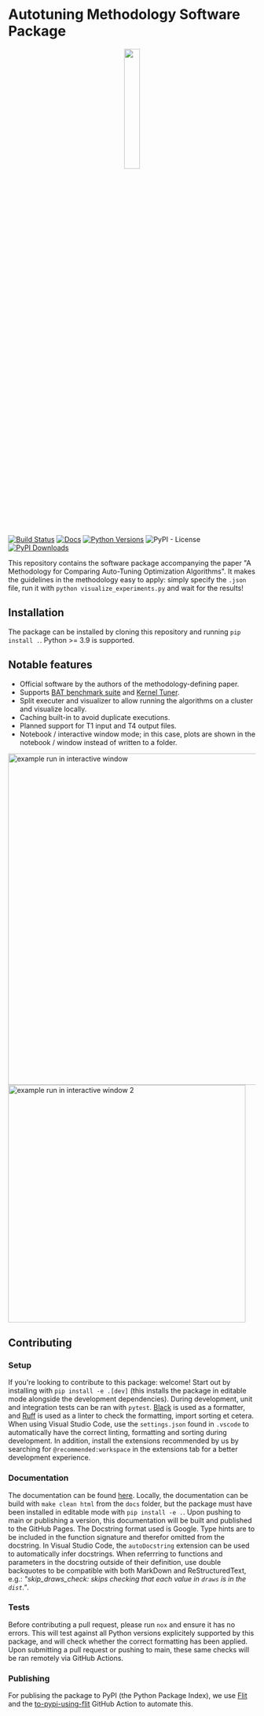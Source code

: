 # Autotuning Methodology Software Package

<p align="center">
  <img width="25%" src="https://fjwillemsen.github.io/autotuning_methodology/_static/logo_autotuning_methodology.svg" />
</p>

[![Build Status](https://github.com/fjwillemsen/autotuning_methodology/actions/workflows/build-test-python-package.yml/badge.svg)](https://github.com/fjwillemsen/autotuning_methodology/actions/workflows/build-test-python-package.yml)
[![Docs](https://img.shields.io/github/actions/workflow/status/fjwillemsen/autotuning_methodology/publish-documentation.yml?label=docs)](https://fjwillemsen.github.io/autotuning_methodology/)
[![Python Versions](https://img.shields.io/pypi/pyversions/autotuning_methodology)](https://pypi.org/project/autotuning_methodology/)
![PyPI - License](https://img.shields.io/pypi/l/autotuning_methodology)
[![PyPI Downloads](https://img.shields.io/pypi/dm/autotuning_methodology)](https://pypi.org/project/autotuning_methodology/)


This repository contains the software package accompanying the paper "A Methodology for Comparing Auto-Tuning Optimization Algorithms". 
It makes the guidelines in the methodology easy to apply: simply specify the  `.json` file, run it with `python visualize_experiments.py` and wait for the results!

## Installation
The package can be installed by cloning this repository and running `pip install .`. Python >= 3.9 is supported. 

## Notable features
- Official software by the authors of the methodology-defining paper. 
- Supports [BAT benchmark suite](https://github.com/NTNU-HPC-Lab/BAT) and [Kernel Tuner](https://github.com/KernelTuner/kernel_tuner).
- Split executer and visualizer to allow running the algorithms on a cluster and visualize locally. 
- Caching built-in to avoid duplicate executions.  
- Planned support for T1 input and T4 output files.
- Notebook / interactive window mode; in this case, plots are shown in the notebook / window instead of written to a folder. 

<img width="674" alt="example run in interactive window" src="https://user-images.githubusercontent.com/6725103/232880006-70a05b0e-a4e4-4cc7-bea9-473959c474c2.png">
<img width="483" alt="example run in interactive window 2" src="https://user-images.githubusercontent.com/6725103/232881244-d432ea8e-801a-44b1-9acb-b98cc1b740ac.png">

## Contributing

### Setup
If you're looking to contribute to this package: welcome!
Start out by installing with `pip install -e .[dev]` (this installs the package in editable mode alongside the development dependencies). 
During development, unit and integration tests can be ran with `pytest`. 
[Black](https://pypi.org/project/black/) is used as a formatter, and [Ruff](https://pypi.org/project/ruff/) is used as a linter to check the formatting, import sorting et cetera. 
When using Visual Studio Code, use the `settings.json` found in `.vscode` to automatically have the correct linting, formatting and sorting during development. 
In addition, install the extensions recommended by us by searching for `@recommended:workspace` in the extensions tab for a better development experience. 

### Documentation
The documentation can be found [here](https://fjwillemsen.github.io/autotuning_methodology/). 
Locally, the documentation can be build with `make clean html` from the `docs` folder, but the package must have been installed in editable mode with `pip install -e .`. 
Upon pushing to main or publishing a version, this documentation will be built and published to the GitHub Pages. 
The Docstring format used is Google. Type hints are to be included in the function signature and therefor omitted from the docstring. In Visual Studio Code, the `autoDocstring` extension can be used to automatically infer docstrings. When referrring to functions and parameters in the docstring outside of their definition, use double backquotes to be compatible with both MarkDown and ReStructuredText, e.g.: *"skip_draws_check: skips checking that each value in ``draws`` is in the ``dist``."*.

### Tests
Before contributing a pull request, please run `nox` and ensure it has no errors. This will test against all Python versions explicitely supported by this package, and will check whether the correct formatting has been applied.
Upon submitting a pull request or pushing to main, these same checks will be ran remotely via GitHub Actions. 

### Publishing
For publising the package to PyPI (the Python Package Index), we use [Flit](https://flit.pypa.io) and the [to-pypi-using-flit](https://github.com/AsifArmanRahman/to-pypi-using-flit/tree/v1/) GitHub Action to automate this. 
